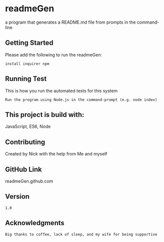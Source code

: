 
  # readmeGen
  a program that generates a README.md file from prompts in the command-line
  ## Getting Started
  Please add the following to run the readmeGen:
  
  ```
  install inquirer npm
  ```
  
  ## Running Test
  This is how you run the automated tests for this system
  
  ```
  Run the program using Node.js in the command-prompt (e.g. node index)
  ```
  
  ## This project is build with:
  
  JavaScript, ES6, Node
  
  ## Contributing
  Created by Nick with the help from
  Me and myself
  ## GitHub Link
  readmeGen.github.com
  
  ## Version
  ```
  1.0
  ```
  
  
  ## Acknowledgments
  ```
  Big thanks to coffee, lack of sleep, and my wife for being supportive
  ```
  

